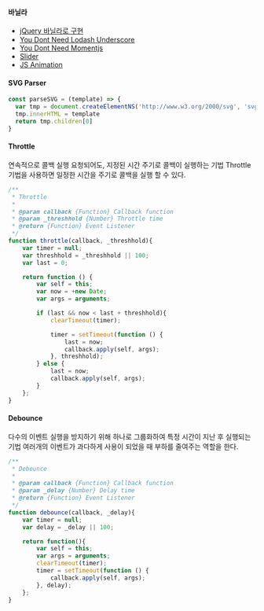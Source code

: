 #### 바닐라
- [jQuery 바닐라로 구현](http://youmightnotneedjquery.com/)
- [You Dont Need Lodash Underscore](https://github.com/you-dont-need/You-Dont-Need-Lodash-Underscore)
- [You Dont Need Momentjs](https://github.com/you-dont-need/You-Dont-Need-Momentjs)
- [Slider](http://meandmax.github.io/lory/)
- [JS Animation](https://javascript.info/js-animation)

#### SVG Parser
```js
const parseSVG = (template) => {
  var tmp = document.createElementNS('http://www.w3.org/2000/svg', 'svg')
  tmp.innerHTML = template
  return tmp.children[0]
}
```

#### Throttle
연속적으로 콜백 실행 요청되어도, 지정된 시간 주기로 콜백이 실행하는 기법
Throttle 기법을 사용하면 일정한 시간을 주기로 콜백을 실행 할 수 있다.
```js
/**
 * Throttle
 * 
 * @param callback {Function} Callback function
 * @param _threshhold {Number} Throttle time
 * @return {Function} Event Listener
 */
function throttle(callback, _threshhold){
	var timer = null;
	var threshhold = _threshhold || 100;
	var last = 0;

	return function () {
		var self = this;
		var now = +new Date;
		var args = arguments;

		if (last && now < last + threshhold){
			clearTimeout(timer);

			timer = setTimeout(function () {
				last = now;
				callback.apply(self, args);
			}, threshhold);
		} else {
			last = now;
			callback.apply(self, args);
		}
	};
}
```

#### Debounce
다수의 이벤트 실행을 방지하기 위해 하나로 그룹화하여 특정 시간이 지난 후 실행되는 기법
여러개의 이벤트가 과다하게 사용이 되었을 때 부하를 줄여주는 역할을 한다.
```js
/**
 * Debounce
 * 
 * @param callback {Function} Callback function
 * @param _delay {Number} Delay time
 * @return {Function} Event Listener
 */
function debounce(callback, _delay){
	var timer = null;
	var delay = _delay || 100;

	return function(){
		var self = this;
		var args = arguments;
		clearTimeout(timer);
		timer = setTimeout(function () {
			callback.apply(self, args);
		}, delay);
	};
}
```